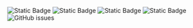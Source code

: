 ![Static Badge](https://img.shields.io/badge/blacklists-60-000000) ![Static Badge](https://img.shields.io/badge/blacklisted-3066756-cc0000) ![Static Badge](https://img.shields.io/badge/whitelisted-2242-00CC00) ![Static Badge](https://img.shields.io/badge/streaming_blacklist-28106-000000) ![GitHub issues](https://img.shields.io/github/issues/fabriziosalmi/blacklists)
